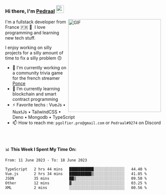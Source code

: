 ### Hi there, I'm <a href="https://pedraal.dev" target="_blank">Pedraal</a> <img src="https://media.giphy.com/media/hvRJCLFzcasrR4ia7z/giphy.gif" width="25px">
<img align="right" alt="GIF" src="https://pedraal.dev/avatar.png" width="300" height="300" />

I'm a fullstack developer from France 🇫🇷 🥖 &nbsp;I love programming and learning new
tech stuff.

I enjoy working on silly projects for a silly amount of time to fix a silly problem 🙃

- 🔭  I'm currently working on a community trivia game for the french streamer <a href="https://twitch.tv/ponce" target="_blank">Ponce</a>
- 🌱 I’m currently learning blockchain and smart contract programming
- ⚡ Favorite techs : VueJs &bull; NuxtJs &bull; TailwindCSS &bull; Deno &bull; Mongodb &bull; TypeScript
- 📫 How to reach me: `pgolfier.pro@gmail.com` or `Pedraal#9274` on Discord

<br>
<br>

📊 **This Week I Spent My Time On:**
<!--START_SECTION:waka-->

```txt
From: 11 June 2023 - To: 18 June 2023

TypeScript   2 hrs 44 mins   ███████████░░░░░░░░░░░░░░   44.40 %
Vue.js       2 hrs 34 mins   ██████████▒░░░░░░░░░░░░░░   41.85 %
JSON         35 mins         ██▒░░░░░░░░░░░░░░░░░░░░░░   09.50 %
Other        12 mins         ▓░░░░░░░░░░░░░░░░░░░░░░░░   03.25 %
XML          2 mins          ░░░░░░░░░░░░░░░░░░░░░░░░░   00.56 %
```

<!--END_SECTION:waka-->
